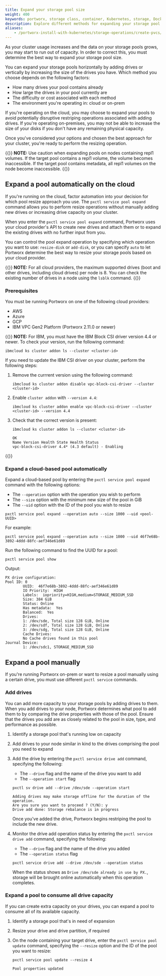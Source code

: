 ```yaml
---
title: Expand your storage pool size
weight: 400
keywords: portworx, storage class, container, Kubernetes, storage, Docker, k8s, flexvol, pv, persistent disk,StatefulSets, volume placement
description: Explore different methods for expanding your storage pool size.
aliases:
    - /portworx-install-with-kubernetes/storage-operations/create-pvcs/expand-storage-pool/
---
```

As your cluster usage increases and the data on your storage pools grows, you may start to run out of capacity. In order to correct this, you must determine the best way to expand your storage pool size.

You can expand your storage pools horizontally by adding drives or vertically by increasing the size of the drives you have. Which method you choose depends on the following factors:

* How many drives your pool contains already
* How large the drives in your pool currently are
* The difficulty or cost associated with each method
* The environment you're operating in: cloud or on-prem

If you're operating on the cloud, you may choose to expand your pools to avoid potentially disruptive restriping operations associated with adding drives. If you're operating on-premises, you may not be able to increase the size of your disks if you don't have any remaining physical capacity.

Once you've considered your options and chosen the best approach for your cluster, you're ready to perform the resizing operation.

{{<info>}}
**NOTE:** Use caution when expanding pools on nodes containing repl1 volumes. If the target pool contains a repl1 volume, the volume becomes inaccessible. If the target pool contains metadata, all repl1 volumes on the node become inaccessible. 
{{</info>}}

## Expand a pool automatically on the cloud

If you're running on the cloud, factor automation into your decision for which pool resize approach you use. The `pxctl service pool expand` command allows you to perform resize operations without manually adding new drives or increasing drive capacity on your cluster.

When you enter the `pxctl service pool expand` command, Portworx uses your cloud provider's API to create new drives and attach them or to expand the existing drives with no further input from you.

You can control the pool expand operation by specifying which operation you want to use: `resize-disk` or `add-disk`, or you can specify `auto` to let Portworx determine the best way to resize your storage pools based on your cloud provider.

{{<info>}}
**NOTE:** For all cloud providers, the maximum supported drives (boot and other drives, including cloud drives) per node is 8. You can check the existing number of drives in a node using the `lsblk` command. 
{{</info>}}

### Prerequisites

You must be running Portworx on one of the following cloud providers:

  * AWS
  * Azure
  * GCP
  * IBM VPC Gen2 Platform (Portworx 2.11.0 or newer)

{{<info>}}
**NOTE:** For IBM, you must have the IBM Block CSI driver version 4.4 or newer. To check your version, run the following command:

```text
ibmcloud ks cluster addon ls --cluster <cluster-id>
```

If you need to update the IBM CSI driver on your cluster, perform the following steps:

1. Remove the currrent version using the following command:

    ```text
    ibmcloud ks cluster addon disable vpc-block-csi-driver --cluster <cluster-id>
    ```

1. Enable `cluster addon` with `--version 4.4`:

    ```text
    ibmcloud ks cluster addon enable vpc-block-csi-driver --cluster <cluster-id> --version 4.4
    ```

1. Check that the correct version is present:

    ```text
    ibmcloud ks cluster addon ls --cluster <cluster-id>
    ```
    ```output
    OK
    Name Version Health State Health Status
    vpc-block-csi-driver 4.4* (4.3 default) - Enabling
    ```
{{</info>}}

### Expand a cloud-based pool automatically

Expand a cloud-based pool by entering the `pxctl service pool expand` command with the following options:

* The `--operation` option with the operation you wish to perform
* The `--size` option with the minimum new size of the pool in GiB
* The `--uid` option with the ID of the pool you wish to resize

```text
pxctl service pool expand --operation auto --size 1000 --uid <pool-UUID>
```

For example:

```text
pxctl service pool expand --operation auto --size 1000 --uid 46f7e68b-3892-4ddd-88fc-aef346e61d89
```

Run the following command to find the UUID for a pool:

```text
pxctl service pool show
```

Output:
```text
PX drive configuration:
Pool ID: 0
        UUID:  46f7e68b-3892-4ddd-88fc-aef346e61d89
        IO Priority:  HIGH
        Labels:  iopriority=HIGH,medium=STORAGE_MEDIUM_SSD
        Size: 384 GiB
        Status: Online
        Has metadata:  Yes
        Balanced:  Yes
        Drives:
        1: /dev/sde, Total size 128 GiB, Online
        2: /dev/sdf, Total size 128 GiB, Online
        3: /dev/sdg, Total size 128 GiB, Online
        Cache Drives:
        No Cache drives found in this pool
Journal Device:
        1: /dev/sdc1, STORAGE_MEDIUM_SSD
```

## Expand a pool manually

If you're running Portworx on-prem or want to resize a pool manually using a certain drive, you must use different `pxctl service` commands.

### Add drives

You can add more capacity to your storage pools by adding drives to them. When you add drives to your node, Portworx determines what pool to add them to by comparing the drive properties with those of the pool. Ensure that the drives you add are as closely related to the pool in size, type, and performance as possible.

1. Identify a storage pool that's running low on capacity
<!-- What is some guidance we can provide here? -->
2. Add drives to your node similar in kind to the drives comprising the pool you need to expand
3. Add the drive by entering the `pxctl service drive add` command, specifying the following:

      * The `--drive` flag and the name of the drive you want to add
      * The `--operation start` flag

      ```text
      pxctl sv drive add --drive /dev/sde --operation start
      ```
      ```output
      Adding drives may make storage offline for the duration of the operation.
      Are you sure you want to proceed ? (Y/N): y
      Drive add done: Storage rebalance is in progress
      ```

      Once you've added the drive, Portworx begins restriping the pool to include the new drive.

4. Monitor the drive add operation status by entering the `pxctl service drive add` command, specifying the following:

      * The `--drive` flag and the name of the drive you added
      * The `--operation status` flag

      ```text
      pxctl service drive add --drive /dev/sde --operation status
      ```

      When the status shows as `Drive /dev/sde already in use by PX.`, storage will be brought online automatically when this operation completes.

### Expand a pool to consume all drive capacity

If you can create extra capacity on your drives, you can expand a pool to consume all of its available capacity.

1. Identify a storage pool that's in need of expansion
<!-- What is some guidance we can provide here? -->
2. Resize your drive and drive partition, if required
3. On the node containing your target drive, enter the `pxctl service pool update` command, specifying the `--resize` option and the ID of the pool you want to resize:

    ```text
    pxctl service pool update --resize 4
    ```
    ```output
    Pool properties updated
    ```
